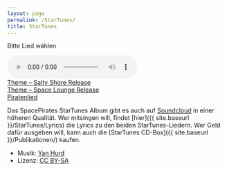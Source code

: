 ```yaml
---
layout: page
permalink: /StarTunes/
title: StarTunes
---
```


<div class="card mb-3 bg-sterne" data-init="startunes.init">
    <div class="card-body bg-startunes text-center">
        <p id="startunessong" class="text-light text-shadow fs-5">Bitte Lied wählen</p>
        <audio controls id="startunesaudio"></audio>
    </div>
    <div id="startunesbottom" class="card-footer bg-yellow">
        <div class="row">
            <div class="col text-center p-2">
                <a class="link-dark" href="#" data-href="{{ site.baseurl }}/assets/startunes/01.SpacePirates_Theme_-_Salty_Shore_Release.mp3">Theme &ndash; Salty Shore Release</a>
            </div>
            <div class="col text-center p-2">
                <a class="link-dark" href="#" data-href="{{ site.baseurl }}/assets/startunes/03.SpacePirates_Theme_-_Space_Lounge_Release.mp3">Theme &ndash; Space Lounge Release</a>
            </div>
            <div class="col text-center p-2">
                <a class="link-dark" href="#" data-href="{{ site.baseurl }}/assets/startunes/02.Spacepirates_Piratenlied.mp3">Piratenlied</a>
            </div>
        </div>
    </div>
</div>

Das SpacePirates StarTunes Album gibt es auch auf [Soundcloud](https://soundcloud.com/yan-hurd/sets/spacepirates-startunes) in einer höheren Qualität. Wer mitsingen will, findet [hier]({{ site.baseurl }}/StarTunes/Lyrics) die Lyrics zu den beiden StarTunes-Liedern. Wer Geld dafür ausgeben will, kann auch die [StarTunes CD-Box]({{ site.baseurl }}/Publikationen/) kaufen.

- Musik: [Yan Hurd](http://yanhurd.com/)
- Lizenz: [CC BY-SA](http://creativecommons.org/licenses/by-sa/4.0/)

